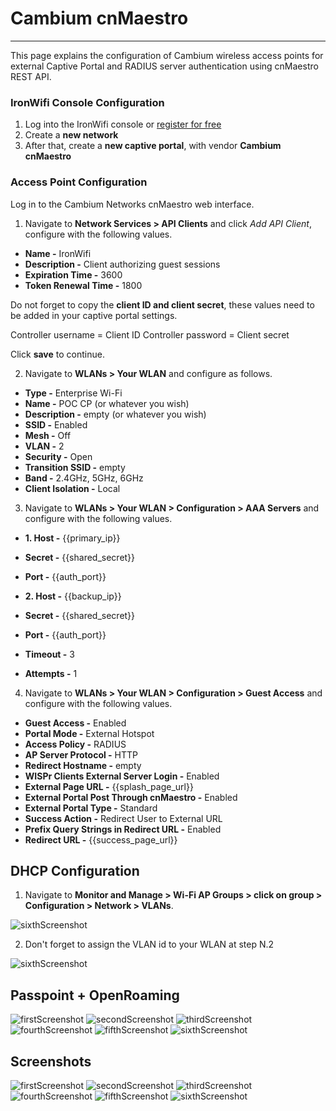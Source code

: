 # **Cambium cnMaestro**

---

This page explains the configuration of Cambium wireless access points for external Captive  Portal and RADIUS server authentication using cnMaestro REST API.

### IronWifi Console Configuration

1. Log into the IronWifi console or [register for free](https://console.ironwifi.com/register)
2. Create a **new network**
3. After that, create a **new captive portal**, with vendor **Cambium cnMaestro**

### Access Point Configuration

Log in to the Cambium Networks cnMaestro web interface.

1. Navigate to **Network Services > API Clients** and click _Add API Client_, configure with the following values.

- **Name -** IronWifi
- **Description -** Client authorizing guest sessions
- **Expiration Time -** 3600
- **Token Renewal Time -** 1800

Do not forget to copy the **client ID and client secret**, these values need to be added in your captive portal settings.

Controller username = Client ID
Controller password = Client secret

Click **save** to continue.

2. Navigate to **WLANs > Your WLAN** and configure as follows.

- **Type -** Enterprise Wi-Fi
- **Name -** POC CP (or whatever you wish)
- **Description -** empty (or whatever you wish)
- **SSID -** Enabled
- **Mesh -** Off
- **VLAN -** 2
- **Security -** Open
- **Transition SSID -** empty
- **Band -** 2.4GHz, 5GHz, 6GHz
- **Client Isolation -** Local

3. Navigate to **WLANs > Your WLAN > Configuration > AAA Servers** and configure with the following values.

- **1. Host -** {{primary_ip}}
- **Secret -** {{shared_secret}}
- **Port -** {{auth_port}}

- **2. Host -** {{backup_ip}}
- **Secret -** {{shared_secret}}
- **Port -** {{auth_port}}

- **Timeout -** 3
- **Attempts -** 1

4. Navigate to **WLANs > Your WLAN > Configuration > Guest Access** and configure with the following values.

- **Guest Access -** Enabled
- **Portal Mode -** External Hotspot
- **Access Policy -** RADIUS
- **AP Server Protocol -** HTTP
- **Redirect Hostname -** empty
- **WISPr Clients External Server Login -** Enabled
- **External Page URL -** {{splash_page_url}}
- **External Portal Post Through cnMaestro -** Enabled
- **External Portal Type -** Standard
- **Success Action -** Redirect User to External URL
- **Prefix Query Strings in Redirect URL -** Enabled
- **Redirect URL -** {{success_page_url}}

## DHCP Configuration

1. Navigate to **Monitor and Manage > Wi-Fi AP Groups > click on group > Configuration > Network > VLANs**.

![sixthScreenshot](https://raw.githubusercontent.com/IronWifi/docs/master/configuration-guides/cnmaestro/cn8.png)

2. Don't forget to assign the VLAN id to your WLAN at step N.2

![sixthScreenshot](https://raw.githubusercontent.com/IronWifi/docs/master/configuration-guides/cnmaestro/cn7.png)

## Passpoint + OpenRoaming

![firstScreenshot](https://raw.githubusercontent.com/IronWifi/docs/master/configuration-guides/cnmaestro/opn1.png)
![secondScreenshot](https://raw.githubusercontent.com/IronWifi/docs/master/configuration-guides/cnmaestro/opn2.png)
![thirdScreenshot](https://raw.githubusercontent.com/IronWifi/docs/master/configuration-guides/cnmaestro/opn3.png)
![fourthScreenshot](https://raw.githubusercontent.com/IronWifi/docs/master/configuration-guides/cnmaestro/opn4.png)
![fifthScreenshot](https://raw.githubusercontent.com/IronWifi/docs/master/configuration-guides/cnmaestro/opn5.png)
![sixthScreenshot](https://raw.githubusercontent.com/IronWifi/docs/master/configuration-guides/cnmaestro/opn6.png)

## Screenshots

![firstScreenshot](https://raw.githubusercontent.com/IronWifi/docs/master/configuration-guides/cnmaestro/cn1.png)
![secondScreenshot](https://raw.githubusercontent.com/IronWifi/docs/master/configuration-guides/cnmaestro/cn2.png)
![thirdScreenshot](https://raw.githubusercontent.com/IronWifi/docs/master/configuration-guides/cnmaestro/cn3.png)
![fourthScreenshot](https://raw.githubusercontent.com/IronWifi/docs/master/configuration-guides/cnmaestro/cn4.png)
![fifthScreenshot](https://raw.githubusercontent.com/IronWifi/docs/master/configuration-guides/cnmaestro/cn5.png)
![sixthScreenshot](https://raw.githubusercontent.com/IronWifi/docs/master/configuration-guides/cnmaestro/cn6.png)
